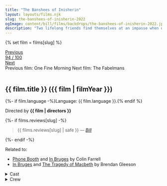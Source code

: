 ```yaml
---
title: "The Banshees of Inisherin"
layout: layouts/films.njk
slug: the-banshees-of-inisherin-2022
ogImage: content/bill/films/backdrops/the-banshees-of-inisherin-2022.jpg
description: "Two lifelong friends find themselves at an impasse when one abruptly ends their relationship, with alarming consequences for both of them."
---
```


{% set film = films[slug] %}

<nav class="films">
  <div class="prev">
    <a href="../one-fine-morning-2022"><i class="fa-solid fa-chevron-left fa-xs"></i> Previous</a>
  </div>
  <div>
    <a class="simple" href="../">94 / 100</a>
  </div>
  <div class="next">
    <a href="../the-fabelmans-2022">Next <i class="fa-solid fa-chevron-right fa-xs"></i></a>
  </div>
  <div class="hint">
    <span class="prev-hint">
      <span class="sr-only">Previous film:</span>
      One Fine Morning
    </span>
    <span class="next-hint">
      <span class="sr-only">Next film:</span>
      The Fabelmans
    </span>
  </div>
</nav>

<article class="film slug-the-banshees-of-inisherin-2022">
  <div class="backdrop-and-poster">
    <img class="poster" src="../films/posters/{{ slug }}.jpg" alt="">
    <img class="backdrop" src="../films/backdrops/{{ slug }}.jpg" alt="">
  </div>

  <h1>{{ film.title }} ({{ film | filmYear }})</h1>

  <p>
    {%- if film.language -%}Language: {{ film.language }}.{% endif %}
    
  </p>

  <p class="director">
    Directed by <strong>{{ film | directors }}</strong>
  </p>

  {%- if films.reviews[slug] -%}
    <blockquote> 
      {{ films.reviews[slug] | safe }} <em>—&nbsp;<a href="/bill">Bill</a></em>
    </blockquote> 
  {%- endif -%}

  <p class="related-films">Related to:</p>
  <ul class="related-films">
  <li><a href="../phone-booth-2003">Phone Booth</a> and <a href="../in-bruges-2008">In Bruges</a> by Colin Farrell</li>
<li><a href="../in-bruges-2008">In Bruges</a> and <a href="../the-tragedy-of-macbeth-2021">The Tragedy of Macbeth</a> by Brendan Gleeson</li>
  </ul>

  <section class="film-detail">
    <div>
      <details>
        <summary>
          <i class="fa-solid fa-masks-theater"></i>
          Cast
        </summary>
        <ul>
          {%- for cast in film.credits.cast -%}
            <li>
              {{ cast.name }} as <em>{{ cast.character }}</em>
            </li>
          {%- endfor -%}
        </ul>
      </details>
      <details>
        <summary>
          <i class="fa-solid fa-clapperboard"></i>
          Crew
        </summary>
        <ul>
          {%- for crew in film.credits.crew -%}
            <li>
              {{ crew.name }} &mdash; <em>{{ crew.job }}</em>
            </li>
          {%- endfor -%}
        </ul>
      </details>
    </div>
  </section>
</article>

